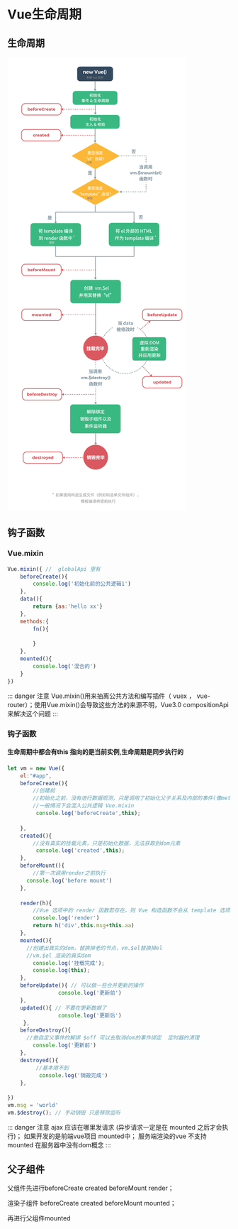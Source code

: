 # Vue生命周期
## 生命周期
![An image](./imgs/lifeCycle.png)
## 钩子函数
### Vue.mixin
```js
Vue.mixin({ //  globalApi 里有
    beforeCreate(){
        console.log('初始化前的公共逻辑1')
    },
    data(){
        return {aa:'hello xx'}
    },
    methods:{
        fn(){

        }
    },
    mounted(){
        console.log('混合的')
    }
})
```

::: danger 注意
Vue.mixin()用来抽离公共方法和编写插件（ vuex ， vue-router）；使用Vue.mixin()会导致这些方法的来源不明，Vue3.0 compositionApi 来解决这个问题
:::
### 钩子函数
#### 生命周期中都会有this 指向的是当前实例,生命周期是同步执行的
```js
let vm = new Vue({
    el:"#app",
    beforeCreate(){
        //创建前
        //初始化之前，没有进行数据观测，只是调用了初始化父子关系及内部的事件(像methods,watch等已生成)
        //一般情况下会混入公共逻辑 Vue.mixin
         console.log('beforeCreate',this);

    },
    created(){
        //没有真实的挂载元素，只是初始化数据，无法获取到dom元素
         console.log('created',this);
    },
    beforeMount(){
        //第一次调用render之前执行
      console.log('before mount')
    },
    
    render(h){
        //Vue 选项中的 render 函数若存在，则 Vue 构造函数不会从 template 选项或通过 el 选项指定的挂载元素中提取出的 HTML 模板编译渲染函数。
        console.log('render')
        return h('div',this.msg+this.aa)
    },
    mounted(){
      //创建出真实的dom，替换掉老的节点，vm.$el替换掉el
      //vm.$el 渲染的真实dom
        console.log('挂载完成');
        console.log(this);
    },
    beforeUpdate(){ // 可以做一些合并更新的操作
                console.log('更新前')
    },
    updated(){ // 不要在更新数据了
                console.log('更新后')
     },
    beforeDestroy(){
      //做自定义事件的解绑 $off 可以去取消dom的事件绑定  定时器的清理
        console.log('更新前')
    },
    destroyed(){
         //基本用不到
          console.log('销毁完成')
    },

})
vm.msg = 'world'
vm.$destroy(); // 手动销毁 只是移除监听
```
::: danger 注意
ajax 应该在哪里发请求 (异步请求一定是在 mounted 之后才会执行)；
如果开发的是前端vue项目 mounted中；
服务端渲染的vue 不支持 mounted 在服务器中没有dom概念
:::
## 父子组件
父组件先进行beforeCreate  created  beforeMount render； 

 渲染子组件 beforeCreate created beforeMount mounted； 
 
  再进行父组件mounted 